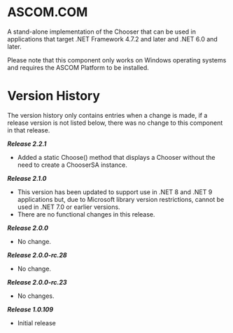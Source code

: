 # ASCOM.COM

A stand-alone implementation of the Chooser that can be used in applications that target .NET Framework 4.7.2 and later and .NET 6.0 and later. 

Please note that this component only works on Windows operating systems and requires the ASCOM Platform to be installed.

# Version History
The version history only contains entries when a change is made, if a release version is not listed below, there was no change to this component in that release.

***Release 2.2.1***
* Added a static Choose() method that displays a Chooser without the need to create a ChooserSA instance.

***Release 2.1.0***
* This version has been updated to support use in .NET 8 and .NET 9 applications but, due to Microsoft library version restrictions, cannot be used in .NET 7.0 or earlier versions.
* There are no functional changes in this release.

***Release 2.0.0***
* No change.

***Release 2.0.0-rc.28***
* No change.

***Release 2.0.0-rc.23***
* No changes.

***Release 1.0.109***
* Initial release